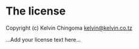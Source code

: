 # The license

Copyright (c) Kelvin Chingoma <kelvin@kelvin.co.tz>

...Add your license text here...